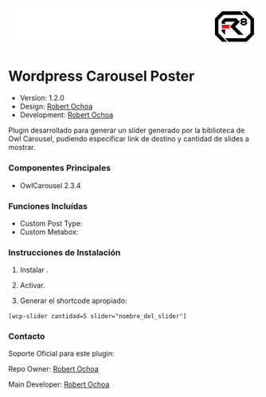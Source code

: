![alt tag](img/repo-logo.jpg)

# Wordpress Carousel Poster #

* Version: 1.2.0
* Design: [Robert Ochoa](http://www.robertochoa.com.ve/)
* Development: [Robert Ochoa](http://www.robertochoa.com.ve/)

Plugin desarrollado para generar un slider generado por la biblioteca de Owl Carousel, pudiendo especificar link de destino y cantidad de slides a mostrar.

### Componentes Principales ###

* OwlCarousel 2.3.4

### Funciones Incluídas ###

* Custom Post Type:
* Custom Metabox:

### Instrucciones de Instalación ###

1. Instalar .

2. Activar.

3. Generar el shortcode apropiado:

```
[wcp-slider cantidad=5 slider="nombre_del_slider"]
```

### Contacto ###

Soporte Oficial para este plugin:

Repo Owner: [Robert Ochoa](http://www.robertochoa.com.ve/)

Main Developer: [Robert Ochoa](http://www.robertochoa.com.ve/)
